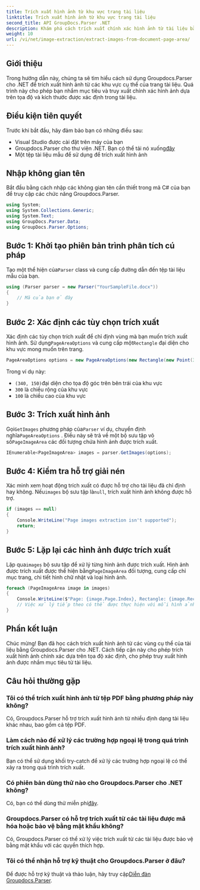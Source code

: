 ```yaml
---
title: Trích xuất hình ảnh từ khu vực trang tài liệu
linktitle: Trích xuất hình ảnh từ khu vực trang tài liệu
second_title: API GroupDocs.Parser .NET
description: Khám phá cách trích xuất chính xác hình ảnh từ tài liệu bằng Groupdocs.Parser cho .NET. Tìm hiểu cách nhắm mục tiêu vào các khu vực cụ thể để trích xuất hình ảnh chính xác.
weight: 10
url: /vi/net/image-extraction/extract-images-from-document-page-area/
---
```

## Giới thiệu
Trong hướng dẫn này, chúng ta sẽ tìm hiểu cách sử dụng Groupdocs.Parser cho .NET để trích xuất hình ảnh từ các khu vực cụ thể của trang tài liệu. Quá trình này cho phép bạn nhắm mục tiêu và truy xuất chính xác hình ảnh dựa trên tọa độ và kích thước được xác định trong tài liệu.
## Điều kiện tiên quyết
Trước khi bắt đầu, hãy đảm bảo bạn có những điều sau:
- Visual Studio được cài đặt trên máy của bạn
-  Groupdocs.Parser cho thư viện .NET. Bạn có thể tải nó xuống[đây](https://releases.groupdocs.com/parser/net/)
- Một tệp tài liệu mẫu để sử dụng để trích xuất hình ảnh
## Nhập không gian tên
Bắt đầu bằng cách nhập các không gian tên cần thiết trong mã C# của bạn để truy cập các chức năng Groupdocs.Parser.
```csharp
using System;
using System.Collections.Generic;
using System.Text;
using GroupDocs.Parser.Data;
using GroupDocs.Parser.Options;
```
## Bước 1: Khởi tạo phiên bản trình phân tích cú pháp
 Tạo một thể hiện của`Parser` class và cung cấp đường dẫn đến tệp tài liệu mẫu của bạn.
```csharp
using (Parser parser = new Parser("YourSampleFile.docx"))
{
    // Mã của bạn ở đây
}
```
## Bước 2: Xác định các tùy chọn trích xuất
 Xác định các tùy chọn trích xuất để chỉ định vùng mà bạn muốn trích xuất hình ảnh. Sử dụng`PageAreaOptions` và cung cấp một`Rectangle` đại diện cho khu vực mong muốn trên trang.
```csharp
PageAreaOptions options = new PageAreaOptions(new Rectangle(new Point(340, 150), new Size(300, 100)));
```
Trong ví dụ này:
- `(340, 150)`đại diện cho tọa độ góc trên bên trái của khu vực
- `300` là chiều rộng của khu vực
- `100` là chiều cao của khu vực
## Bước 3: Trích xuất hình ảnh
 Gọi`GetImages` phương pháp của`Parser` ví dụ, chuyển định nghĩa`PageAreaOptions` . Điều này sẽ trả về một bộ sưu tập vô số`PageImageArea` các đối tượng chứa hình ảnh được trích xuất.
```csharp
IEnumerable<PageImageArea> images = parser.GetImages(options);
```
## Bước 4: Kiểm tra hỗ trợ giải nén
 Xác minh xem hoạt động trích xuất có được hỗ trợ cho tài liệu đã chỉ định hay không. Nếu`images` bộ sưu tập là`null`, trích xuất hình ảnh không được hỗ trợ.
```csharp
if (images == null)
{
    Console.WriteLine("Page images extraction isn't supported");
    return;
}
```
## Bước 5: Lặp lại các hình ảnh được trích xuất
 Lặp qua`images` bộ sưu tập để xử lý từng hình ảnh được trích xuất. Hình ảnh được trích xuất được thể hiện bằng`PageImageArea` đối tượng, cung cấp chỉ mục trang, chi tiết hình chữ nhật và loại hình ảnh.
```csharp
foreach (PageImageArea image in images)
{
    Console.WriteLine($"Page: {image.Page.Index}, Rectangle: {image.Rectangle}, Type: {image.FileType}");
    // Việc xử lý tiếp theo có thể được thực hiện với mỗi hình ảnh
}
```
## Phần kết luận
Chúc mừng! Bạn đã học cách trích xuất hình ảnh từ các vùng cụ thể của tài liệu bằng Groupdocs.Parser cho .NET. Cách tiếp cận này cho phép trích xuất hình ảnh chính xác dựa trên tọa độ xác định, cho phép truy xuất hình ảnh được nhắm mục tiêu từ tài liệu.

## Câu hỏi thường gặp
### Tôi có thể trích xuất hình ảnh từ tệp PDF bằng phương pháp này không?
Có, Groupdocs.Parser hỗ trợ trích xuất hình ảnh từ nhiều định dạng tài liệu khác nhau, bao gồm cả tệp PDF.
### Làm cách nào để xử lý các trường hợp ngoại lệ trong quá trình trích xuất hình ảnh?
Bạn có thể sử dụng khối try-catch để xử lý các trường hợp ngoại lệ có thể xảy ra trong quá trình trích xuất.
### Có phiên bản dùng thử nào cho Groupdocs.Parser cho .NET không?
 Có, bạn có thể dùng thử miễn phí[đây](https://releases.groupdocs.com/).
### Groupdocs.Parser có hỗ trợ trích xuất từ các tài liệu được mã hóa hoặc bảo vệ bằng mật khẩu không?
Có, Groupdocs.Parser có thể xử lý việc trích xuất từ các tài liệu được bảo vệ bằng mật khẩu với các quyền thích hợp.
### Tôi có thể nhận hỗ trợ kỹ thuật cho Groupdocs.Parser ở đâu?
 Để được hỗ trợ kỹ thuật và thảo luận, hãy truy cập[Diễn đàn Groupdocs.Parser](https://forum.groupdocs.com/c/parser/17).